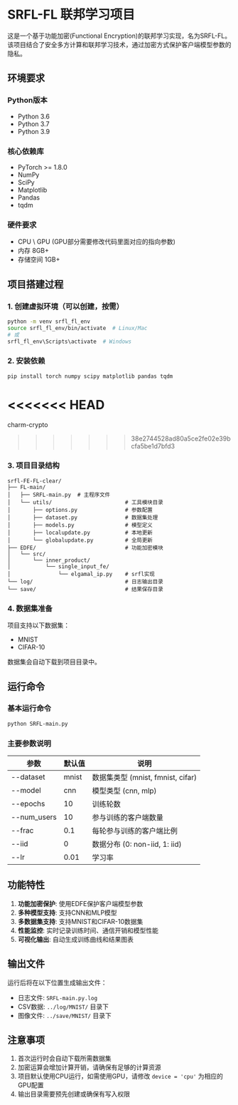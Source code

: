 # SRFL-FL 联邦学习项目

这是一个基于功能加密(Functional Encryption)的联邦学习实现，名为SRFL-FL。该项目结合了安全多方计算和联邦学习技术，通过加密方式保护客户端模型参数的隐私。

## 环境要求

### Python版本
- Python 3.6 
- Python 3.7
- Python 3.9 

### 核心依赖库
- PyTorch >= 1.8.0
- NumPy
- SciPy
- Matplotlib
- Pandas
- tqdm

### 硬件要求
- CPU \ GPU (GPU部分需要修改代码里面对应的指向参数)
- 内存 8GB+
- 存储空间 1GB+

## 项目搭建过程

### 1. 创建虚拟环境（可以创建，按需）
```bash
python -m venv srfl_fl_env
source srfl_fl_env/bin/activate  # Linux/Mac
# 或
srfl_fl_env\Scripts\activate  # Windows
```


### 2. 安装依赖
```bash
pip install torch numpy scipy matplotlib pandas tqdm
```

<<<<<<< HEAD
=======
charm-crypto

>>>>>>> 38e2744528ad80a5ce2fe02e39bcfa5be1d7bfd3

### 3. 项目目录结构
```
srfl-FE-FL-clear/
├── FL-main/
│   ├── SRFL-main.py  # 主程序文件
│   └── utils/                       # 工具模块目录
│       ├── options.py               # 参数配置
│       ├── dataset.py               # 数据集处理
│       ├── models.py                # 模型定义
│       ├── localupdate.py           # 本地更新
│       └── globalupdate.py          # 全局更新
├── EDFE/                            # 功能加密模块
│   └── src/
│       └── inner_product/
│           └── single_input_fe/
│               └── elgamal_ip.py    # srfl实现
└── log/                             # 日志输出目录
└── save/                            # 结果保存目录
```


### 4. 数据集准备
项目支持以下数据集：
- MNIST
- CIFAR-10

数据集会自动下载到项目目录中。

## 运行命令

### 基本运行命令
```bash
python SRFL-main.py
```


### 主要参数说明
| 参数 | 默认值 | 说明 |
|------|--------|------|
| --dataset | mnist | 数据集类型 (mnist, fmnist, cifar) |
| --model | cnn | 模型类型 (cnn, mlp) |
| --epochs | 10 | 训练轮数 |
| --num_users | 10 | 参与训练的客户端数量 |
| --frac | 0.1 | 每轮参与训练的客户端比例 |
| --iid | 0 | 数据分布 (0: non-iid, 1: iid) |
| --lr | 0.01 | 学习率 |

## 功能特性

1. **功能加密保护**: 使用EDFE保护客户端模型参数
2. **多种模型支持**: 支持CNN和MLP模型
3. **多数据集支持**: 支持MNIST和CIFAR-10数据集
4. **性能监控**: 实时记录训练时间、通信开销和模型性能
5. **可视化输出**: 自动生成训练曲线和结果图表

## 输出文件

运行后将在以下位置生成输出文件：
- 日志文件: `SRFL-main.py.log`
- CSV数据: `../log/MNIST/` 目录下
- 图像文件: `../save/MNIST/` 目录下

## 注意事项

1. 首次运行时会自动下载所需数据集
2. 加密运算会增加计算开销，请确保有足够的计算资源
3. 项目默认使用CPU运行，如需使用GPU，请修改 `device = 'cpu'` 为相应的GPU配置
4. 输出目录需要预先创建或确保有写入权限
